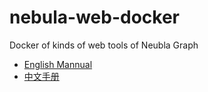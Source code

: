 # nebula-web-docker
Docker of kinds of web tools of Neubla Graph
- [English Mannual](./REMADE-en.md)
- [中文手册](./README-zh.md)
